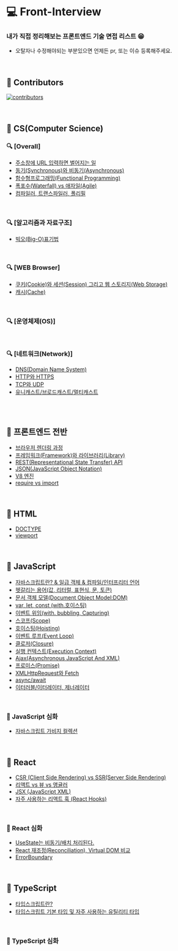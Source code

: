 # 💻 Front-Interview

### 내가 직접 정리해보는 프론트엔드 기술 면접 리스트 😁

- 오탈자나 수정해야되는 부분있으면 언제든 pr, 또는 이슈 등록해주세요.

<br />

## 🌟 Contributors

[![contributors](https://contrib.rocks/image?repo=ssi02014/Front-Interview)](https://github.com/ssi02014/Front-Interview/graphs/contributors)

<br />

## 🔖 CS(Computer Science)

### 🔍 [Overall]

- [주소창에 URL 입력하면 벌어지는 일](https://github.com/ssi02014/Front-Interview/blob/master/documents/CS/enter-url-process.md)
- [동기(Synchronous)와 비동기(Asynchronous)](https://github.com/ssi02014/Front-Interview/blob/master/documents/CS/synchronous-asynchronous.md)
- [함수형프로그래밍(Functional Programming)](https://github.com/ssi02014/Front-Interview/blob/master/documents/CS/functionalProgramming.md)
- [폭포수(Waterfall) vs 애자일(Agile)](https://github.com/ssi02014/Front-Interview/blob/master/documents/CS/waterfall-Agile.md)
- [컴파일러, 트랜스파일러, 폴리필](https://github.com/ssi02014/Front-Interview/blob/master/documents/CS/transcompiler.md)

<br />

### 🔍 [알고리즘과 자료구조]

- [빅오(Big-O)표기법](https://github.com/ssi02014/Front-Interview/blob/master/documents/CS/big-O.md)

<br />

### 🔍 [WEB Browser]

- [쿠키(Cookie)와 세션(Session) 그리고 웹 스토리지(Web Storage)](https://github.com/ssi02014/Front-Interview/blob/master/documents/CS/cookie-session.md)
- [캐시(Cache)](https://github.com/ssi02014/Front-Interview/blob/master/documents/CS/cache.md)

<br />

### 🔍 [운영체제(OS)]

<br />

### 🔍 [네트워크(Network)]

- [DNS(Domain Name System)](https://github.com/ssi02014/Front-Interview/blob/master/documents/CS/DNS.md)
- [HTTP와 HTTPS](https://github.com/ssi02014/Front-Interview/blob/master/documents/CS/http-https.md)
- [TCP와 UDP](https://github.com/ssi02014/Front-Interview/blob/master/documents/CS/tcp-udp.md)
- [유니캐스트/브로드캐스트/멀티캐스트](https://github.com/ssi02014/Front-Interview/blob/master/documents/CS/uni-broad-multicast.md)

<br />
<br />

## 🔖 프론트엔드 전반

- [브라우저 렌더링 과정](https://github.com/ssi02014/Front-Interview/blob/master/documents/Frontend-Overall/browser-rendering-process.md)
- [프레임워크(Framework)와 라이브러리(Library)](https://github.com/ssi02014/Front-Interview/blob/master/documents/Frontend-Overall/library-framework.md)
- [REST(Representational State Transfer) API](https://github.com/ssi02014/Front-Interview/blob/master/documents/Frontend-Overall/restful.md)
- [JSON(JavaScript Object Notation)](https://github.com/ssi02014/Front-Interview/blob/master/documents/Frontend-Overall/json.md)
- [V8 엔진](https://github.com/ssi02014/Front-Interview/blob/master/documents/Frontend-Overall/V8.md)
- [require vs import](https://github.com/ssi02014/Front-Interview/blob/master/documents/Frontend-Overall/require-import.md)

<br />

## 🔖 HTML

- [DOCTYPE](https://github.com/ssi02014/Front-Interview/blob/master/documents/HTML/doctype.md)
- [viewport](https://github.com/ssi02014/Front-Interview/blob/master/documents/HTML/viewport.md)

<br />

## 🔖 JavaScript

- [자바스크립트란? & 일급 객체 & 컴파일/인터프리터 언어](https://github.com/ssi02014/Front-Interview/blob/master/documents/JavaScript/javascript.md)
- [헷갈리는 용어(값, 리터럴, 표현식, 문, 토큰)](https://github.com/ssi02014/Front-Interview/blob/master/documents/JavaScript/value-literal-statement.md)
- [문서 객체 모델(Document Object Model:DOM)](https://github.com/ssi02014/Front-Interview/blob/master/documents/JavaScript/dom-tree.md)
- [var, let, const (with.호이스팅)](http://github.com/ssi02014/Front-Interview/blob/master/documents/JavaScript/var-let-const.md)
- [이벤트 위임(with. bubbling, Capturing)](https://github.com/ssi02014/Front-Interview/blob/master/documents/JavaScript/event-delegation.md)
- [스코프(Scope)](https://github.com/ssi02014/Front-Interview/blob/master/documents/JavaScript/scope.md)
- [호이스팅(Hoisting)](https://github.com/ssi02014/Front-Interview/blob/master/documents/JavaScript/hoisting.md)
- [이벤트 루프(Event Loop)](https://github.com/ssi02014/Front-Interview/blob/master/documents/JavaScript/event-loop.md)
- [클로저(Closure)](https://github.com/ssi02014/Front-Interview/blob/master/documents/JavaScript/closure.md)
- [실행 컨텍스트(Execution Context)](https://github.com/ssi02014/Front-Interview/blob/master/documents/JavaScript/execution-context.md)
- [Ajax(Asynchronous JavaScript And XML)](https://github.com/ssi02014/Front-Interview/blob/master/documents/JavaScript/ajax.md)
- [프로미스(Promise)](https://github.com/ssi02014/Front-Interview/blob/master/documents/JavaScript/promise.md)
- [XMLHttpRequest와 Fetch](https://github.com/ssi02014/Front-Interview/blob/master/documents/JavaScript/xmlhttprequest.md)
- [async/await](https://github.com/ssi02014/Front-Interview/blob/master/documents/JavaScript/async-await.md)
- [이터러블/이터레이터, 제너레이터](https://github.com/ssi02014/Front-Interview/blob/master/documents/JavaScript/iterator-generator.md)

<br />

### 🌟 JavaScript 심화

- [자바스크립트 가비지 컬렉션](https://github.com/ssi02014/Front-Interview/blob/master/documents/JavaScript/gc.md)

<br />

## 🔖 React

- [CSR (Client Side Rendering) vs SSR(Server Side Rendering)](https://github.com/ssi02014/Front-Interview/blob/master/documents/Frontend-Overall/csr-ssr.md)
- [리액트 vs 뷰 vs 앵귤러](https://github.com/ssi02014/Front-Interview/blob/master/documents/React/react-vue-angular.md)
- [JSX (JavaScript XML)](https://github.com/ssi02014/Front-Interview/blob/master/documents/React/jsx.md)
- [자주 사용하는 리액트 훅 (React Hooks)](https://github.com/ssi02014/Front-Interview/blob/master/documents/React/hooks.md)

<br />

### 🌟 React 심화

- [UseState는 비동기/배치 처리된다.](https://github.com/ssi02014/Front-Interview/blob/master/documents/React/useState.md)
- [React 재조정(Reconciliation), Virtual DOM 비교](https://github.com/ssi02014/Front-Interview/blob/master/documents/React/reconciliation.md)
- [ErrorBoundary](https://github.com/ssi02014/Front-Interview/blob/master/documents/React/errorBoundary.md)

<br />

## 🔖 TypeScript

- [타입스크립트란?](https://github.com/ssi02014/Front-Interview/blob/master/documents/typescript/typescript.md)
- [타입스크립트 기본 타입 및 자주 사용하는 유틸리티 타입](https://github.com/ssi02014/Front-Interview/blob/master/documents/typescript/types.md)

<br />

### 🌟 TypeScript 심화

<br />
